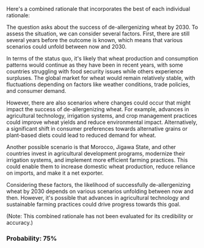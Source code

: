 Here's a combined rationale that incorporates the best of each individual rationale:

The question asks about the success of de-allergenizing wheat by 2030. To assess the situation, we can consider several factors. First, there are still several years before the outcome is known, which means that various scenarios could unfold between now and 2030.

In terms of the status quo, it's likely that wheat production and consumption patterns would continue as they have been in recent years, with some countries struggling with food security issues while others experience surpluses. The global market for wheat would remain relatively stable, with fluctuations depending on factors like weather conditions, trade policies, and consumer demand.

However, there are also scenarios where changes could occur that might impact the success of de-allergenizing wheat. For example, advances in agricultural technology, irrigation systems, and crop management practices could improve wheat yields and reduce environmental impact. Alternatively, a significant shift in consumer preferences towards alternative grains or plant-based diets could lead to reduced demand for wheat.

Another possible scenario is that Morocco, Jigawa State, and other countries invest in agricultural development programs, modernize their irrigation systems, and implement more efficient farming practices. This could enable them to increase domestic wheat production, reduce reliance on imports, and make it a net exporter.

Considering these factors, the likelihood of successfully de-allergenizing wheat by 2030 depends on various scenarios unfolding between now and then. However, it's possible that advances in agricultural technology and sustainable farming practices could drive progress towards this goal.

(Note: This combined rationale has not been evaluated for its credibility or accuracy.)

### Probability: 75%
